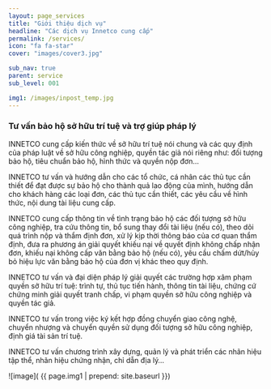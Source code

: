 ```yaml
---
layout: page_services
title: "Giới thiệu dịch vụ"
headline: "Các dịch vụ Innetco cung cấp"
permalink: /services/
icon: "fa fa-star"
cover: "images/cover3.jpg"

sub_nav: true
parent: service
sub_level: 001

img1: /images/inpost_temp.jpg
---
```


### Tư vấn bảo hộ sở hữu trí tuệ và trợ giúp pháp lý

INNETCO cung cấp kiến thức về sở hữu trí tuệ nói chung và các quy định của pháp luật về sở hữu công nghiệp, quyền tác giả nói riêng như: đối tượng bảo hộ, tiêu chuẩn bảo hộ, hình thức và quyền nộp đơn…

INNETCO tư vấn và hướng dẫn cho các tổ chức, cá nhân các thủ tục cần thiết để đạt được sự bảo hộ cho thành quả lao động của mình, hướng dẫn cho khách hàng các loại đơn, các thủ tục cần thiết, các yêu cầu về hình thức, nội dung tài liệu cung cấp.

INNETCO cung cấp thông tin về tình trạng bảo hộ các đối tượng sở hữu công nghiệp, tra cứu thông tin, bổ sung thay đổi tài liệu (nếu có), theo dõi quá trình nộp và thẩm định đơn, xử lý kịp thời thông báo của cơ quan thẩm định, đưa ra phương án giải quyết khiếu nại về quyết định không chấp nhận đơn, khiếu nại không cấp văn bằng bảo hộ (nếu có), yêu cầu chấm dứt/hủy bỏ hiệu lực văn bằng bảo hộ của đơn vị khác theo quy định.

INNETCO tư vấn và đại diện pháp lý giải quyết các trường hợp xâm phạm quyền sở hữu trí tuệ: trình tự, thủ tục tiến hành, thông tin tài liệu, chứng cứ chứng minh giải quyết tranh chấp, vi phạm quyền sở hữu công nghiệp và quyền tác giả.

INNETCO tư vấn trong việc ký kết hợp đồng chuyển giao công nghệ, chuyển nhượng và chuyển quyền sử dụng đối tượng sở hữu công nghiệp, định giá tài sản trí tuệ.

INNETCO tư vấn chương trình xây dựng, quản lý và phát triển các nhãn hiệu tập thể, nhãn hiệu chứng nhận, chỉ dẫn địa lý…


![image]( {{ page.img1 | prepend: site.baseurl }})
